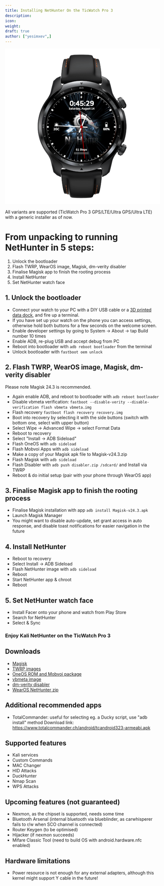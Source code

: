 ```yaml
---
title: Installing NetHunter On the TicWatch Pro 3
description:
icon:
weight:
draft: true
author: ["yesimxev",]
---
```


![](NetHunter-TicWatchPro3.png)

All variants are supported (TicWatch Pro 3 GPS/LTE/Ultra GPS/Ultra LTE) with a generic installer as of now.

# From unpacking to running NetHunter in 5 steps:

1. Unlock the bootloader
2. Flash TWRP, WearOS image, Magisk, dm-verity disabler
3. Finalise Magisk app to finish the rooting process
4. Install NetHunter
5. Set NetHunter watch face 

## 1. Unlock the bootloader

- Connect your watch to your PC with a DIY USB cable or a [3D printed data dock](https://social.thangs.com/m/59021), and fire up a terminal. 
- If you have set up your watch on the phone you can access settings, otherwise hold both buttons for a few seconds on the welcome screen.
- Enable developer settings by going to System -> About -> tap Build number 10 times
- Enable ADB, re-plug USB and accept debug from PC
- Reboot into bootloader with `adb reboot bootloader` from the terminal 
- Unlock bootloader with `fastboot oem unlock`

## 2. Flash TWRP, WearOS image, Magisk, dm-verity disabler

Please note Magisk 24.3 is recommended.

- Again enable ADB, and reboot to bootloader with `adb reboot bootloader`
- Disable vbmeta verification: `fastboot --disable-verity --disable-verification flash vbmeta vbmeta.img`
- Flash recovery `fastboot flash recovery recovery.img`
- Boot into recovery by selecting it with the side buttons (switch with bottom one, select with upper button)
- Select Wipe -> Advanced Wipe -> select Format Data
- Reboot to recovery
- Select "Install -> ADB Sideload"
- Flash OneOS with `adb sideload`
- Flash Mobvoi Apps with `adb sideload`
- Make a copy of your Magisk apk file to Magisk-v24.3.zip
- Flash Magisk with `adb sideload`
- Flash Disabler with `adb push disabler.zip /sdcard/` and Install via TWRP
- Reboot & do initial setup (pair with your phone through WearOS app)

## 3. Finalise Magisk app to finish the rooting process

- Finalise Magisk installation with app `adb install Magisk-v24.3.apk`
- Launch Magisk Manager
- You might want to disable auto-update, set grant access in auto response, and disable toast notifications for easier navigation in the future

## 4. Install NetHunter

- Reboot to recovery
- Select Install -> ADB Sideload
- Flash NetHunter image with `adb sideload`
- Reboot 
- Start NetHunter app & chroot
- Reboot

## 5. Set NetHunter watch face

- Install Facer onto your phone and watch from Play Store
- Search for NetHunter
- Select & Sync

### Enjoy Kali NetHunter on the TicWatch Pro 3

## Downloads

- [Magisk](https://github.com/topjohnwu/Magisk/releases/download/v24.3/Magisk-v24.3.apk)
- [TWRP images](https://wear.revtechs.me/en/help)
- [OneOS ROM and Mobvoi package](https://wear.revtechs.me/en/download)
- [vbmeta image](https://wear.revtechs.me/recovery/vbmeta.img)
- [dm-verity disabler](https://build.nethunter.com/contributors/re4son/guacamole/Disable_Dm-Verity_ForceEncrypt_11.02.2020.zip)
- [WearOS NetHunter zip](https://build.nethunter.com/contributors/re4son/catfish/nethunter-2022.2b-generic-armhf-kalifs-nano.zip)

## Additional recommended apps

- TotalCommander: useful for selecting eg. a Ducky script, use "adb install" method
Download link: https://www.totalcommander.ch/android/tcandroid323-armeabi.apk

## Supported features

- Kali services
- Custom Commands
- MAC Changer
- HID Attacks
- DuckHunter
- Nmap Scan
- WPS Attacks

## Upcoming features (not guaranteed)

- Nexmon, as the chipset is supported, needs some time
- Bluetooth Arsenal (internal bluetooth via blueblinder, as carwhisperer fails to r/w when SCO channel is connected)
- Router Keygen (to be optimised)
- Hijacker (if nexmon succeeds)
- Mifare Classic Tool (need to build OS with android.hardware.nfc enabled)

## Hardware limitations

- Power resource is not enough for any external adapters, although this kernel might support Y cable in the future!

